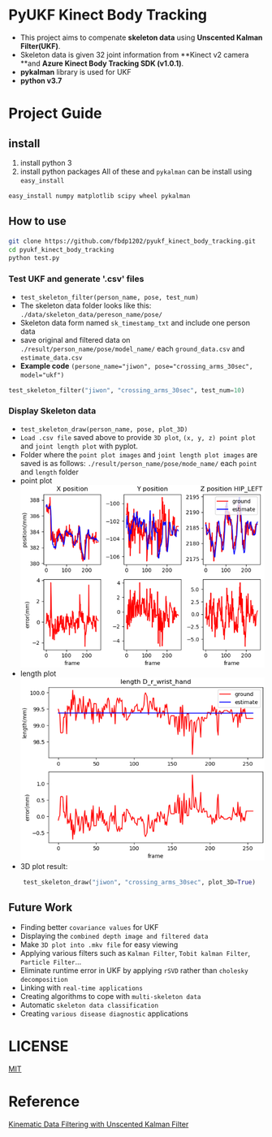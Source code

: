 # PyUKF Kinect Body Tracking

- This project aims to compenate **skeleton data** using **Unscented Kalman Filter(UKF)**.
- Skeleton data is given 32 joint information from **Kinect v2 camera **and **Azure Kinect Body Tracking SDK (v1.0.1)**.
- **pykalman** library is used for UKF
- **python v3.7**



# Project Guide

## install 

1. install python 3
2. install python packages
All of these and `pykalman` can be install using `easy_install`
```bash
easy_install numpy matplotlib scipy wheel pykalman
```

## How to use
```bash
git clone https://github.com/fbdp1202/pyukf_kinect_body_tracking.git
cd pyukf_kinect_body_tracking
python test.py
```

### Test UKF and generate '.csv' files

- `test_skeleton_filter(person_name, pose, test_num)`
- The skeleton data folder looks like this:
  `./data/skeleton_data/pereson_name/pose/`
- Skeleton data form named `sk_timestamp_txt` and include one person data
- save original and filtered data on `./result/person_name/pose/model_name/` each `ground_data.csv` and `estimate_data.csv`
- **Example code** `(persone_name="jiwon", pose="crossing_arms_30sec", model="ukf")`

```python
test_skeleton_filter("jiwon", "crossing_arms_30sec", test_num=10)
```

### Display Skeleton data

- `test_skeleton_draw(person_name, pose, plot_3D)`
- `Load .csv file` saved above to provide `3D plot`, `(x, y, z) point plot` and `joint length plot` with pyplot.
- Folder where the `point plot images` and `joint length plot images` are saved is as follows:
  `./result/person_name/pose/mode_name/` each `point` and `length`  folder
- point plot
  ![](./result/jiwon/crossing_arms_30sec/ukf/point/18_HIP_LEFT.png)
- length plot
  ![](./result/jiwon/crossing_arms_30sec/ukf/length/13_D_r_wrist_hand.png)
- 3D plot result:


```python
	test_skeleton_draw("jiwon", "crossing_arms_30sec", plot_3D=True)
```



## Future Work

- Finding better `covariance values` for UKF
- Displaying the `combined depth image and filtered data`
- Make `3D plot into .mkv file` for easy viewing
- Applying various filters such as `Kalman Filter`, `Tobit kalman Filter`, `Particle Filter`...
- Eliminate runtime error in UKF by applying `rSVD` rather than `cholesky decomposition`
- Linking with `real-time applications`
- Creating algorithms to cope with `multi-skeleton data`
- Automatic `skeleton data classification`
- Creating `various disease diagnostic` applications



# LICENSE

[MIT](LICENSE.md)

# Reference

[Kinematic Data Filtering with Unscented Kalman Filter](https://fenix.tecnico.ulisboa.pt/downloadFile/1689244997258111/mgoulao_paper.pdf)

